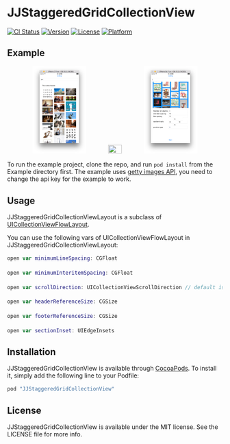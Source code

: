 # JJStaggeredGridCollectionView

[![CI Status](http://img.shields.io/travis/jjimeno/JJStaggeredGridCollectionView.svg?style=flat)](https://travis-ci.org/jjimeno/JJStaggeredGridCollectionView)
[![Version](https://img.shields.io/cocoapods/v/JJStaggeredGridCollectionView.svg?style=flat)](http://cocoapods.org/pods/JJStaggeredGridCollectionView)
[![License](https://img.shields.io/cocoapods/l/JJStaggeredGridCollectionView.svg?style=flat)](http://cocoapods.org/pods/JJStaggeredGridCollectionView)
[![Platform](https://img.shields.io/cocoapods/p/JJStaggeredGridCollectionView.svg?style=flat)](http://cocoapods.org/pods/JJStaggeredGridCollectionView)

## Example

<p align="center">
<img src="https://github.com/jjimeno/JJStaggeredGridCollectionView/blob/master/imgs/img1.png?raw=true" width=25% height=25%/>
<img src="https://github.com/jjimeno/JJStaggeredGridCollectionView/blob/master/imgs/output.gif?raw=true" width=25% height=25%/>
<img src="https://github.com/jjimeno/JJStaggeredGridCollectionView/blob/master/imgs/img2.png?raw=true" width=25% height=25%/>
</p>

To run the example project, clone the repo, and run `pod install` from the Example directory first.
The example uses [getty images API](http://developers.gettyimages.com/), you need to change the api key for the example to work.

## Usage
JJStaggeredGridCollectionViewLayout is a subclass of [UICollectionViewFlowLayout](https://developer.apple.com/reference/uikit/uicollectionviewflowlayout).   

You can use the following vars of UICollectionViewFlowLayout in JJStaggeredGridCollectionViewLayout:
```swift
open var minimumLineSpacing: CGFloat

open var minimumInteritemSpacing: CGFloat

open var scrollDirection: UICollectionViewScrollDirection // default is UICollectionViewScrollDirectionVertical

open var headerReferenceSize: CGSize

open var footerReferenceSize: CGSize

open var sectionInset: UIEdgeInsets
```

## Installation

JJStaggeredGridCollectionView is available through [CocoaPods](http://cocoapods.org). To install
it, simply add the following line to your Podfile:

```ruby
pod "JJStaggeredGridCollectionView"
```

## License

JJStaggeredGridCollectionView is available under the MIT license. See the LICENSE file for more info.
